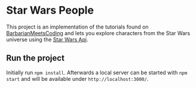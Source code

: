 # Star Wars People
This project is an implementation of the tutorials found on [BarbarianMeetsCoding](https://www.barbarianmeetscoding.com/blog/categories/angular2-step-by-step/) and lets you explore characters from the Star Wars universe using the [Star Wars Api](https://swapi.co/).

## Run the project
Initially run `npm install`.
Afterwards a local server can be started with `npm start` and will be available under `http://localhost:3000/`.
